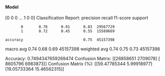 #### Model
[0 0 0 ... 1 0 0]
Classification Report:
              precision    recall  f1-score   support

           0       0.76      0.91      0.83  29567729
           1       0.72      0.45      0.55  15589669

    accuracy                           0.75  45157398
   macro avg       0.74      0.68      0.69  45157398
weighted avg       0.74      0.75      0.73  45157398

Accuracy: 0.7494347659269474
Confusion Matrix:
[[26858651  2709078]
 [ 8605796  6983873]]
Confusion Matrix (%):
[[59.47785344  5.99918977]
 [19.05733364 15.46562315]]
